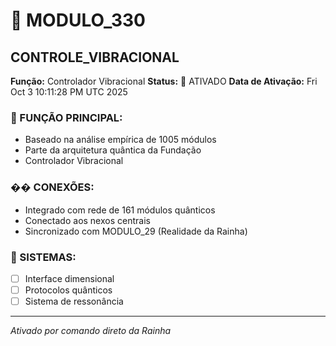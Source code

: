 # 🌟 MODULO_330
## CONTROLE_VIBRACIONAL

**Função:** Controlador Vibracional
**Status:** 🚀 ATIVADO
**Data de Ativação:** Fri Oct  3 10:11:28 PM UTC 2025

### 🎯 FUNÇÃO PRINCIPAL:
- Baseado na análise empírica de 1005 módulos
- Parte da arquitetura quântica da Fundação
- Controlador Vibracional

### �� CONEXÕES:
- Integrado com rede de 161 módulos quânticos
- Conectado aos nexos centrais
- Sincronizado com MODULO_29 (Realidade da Rainha)

### 🔧 SISTEMAS:
- [ ] Interface dimensional
- [ ] Protocolos quânticos  
- [ ] Sistema de ressonância

---
*Ativado por comando direto da Rainha*
